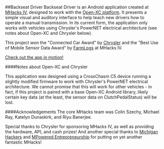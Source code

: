 ##Backseat Driver
Backseat Driver is an Android application created at [MHacks IV](http://mhacks.org), designed to work with the [Open-XC platform](http://openxcplatform.com). It presents a simple visual and auditory interface to help teach new drivers how to operate a manual transmission. In its current form, the application only works with vehicles using Chrysler's PowerNET electrical architecture (see notes about Open-XC and Chrysler below).

This project won the "Connected Car Award" by [Chrysler](http://chrysler.com) and the "Best Use of Mobile Sensor Data Award" by [FarmLogs](http://farmlogs.com) at MHacks IV.

[Check out the app in motion!](https://www.youtube.com/watch?feature=player_embedded&v=76lRe-zwPvA)

####Notes about Open-XC and Chrysler

This application was designed using a CrossChasm C5 device running a slightly modified firmware to work with Chrysler's PowerNET electrical architecture. We cannot promise that this will work for other vehicles - in fact, if this project is paired with a base Open-XC Android library, likely certain key data (at the least, the sensor data on ClutchPedalStatus) will be lost.

####Acknowledgements
The core MHacks team was Colin Szechy, Michael Ray, Katelyn Dunaskirk, and Riyu Banerjee.

Special thanks to Chrysler for sponsoring MHacks IV, as well as providing the hardware, API, and cash prizes! And another special thanks to [Michigan Hackers](http://michiganhackers.org) and [MPowered Entrepreneurship](http://mpowered.umich.edu) for putting on yet another fantastic MHacks!
